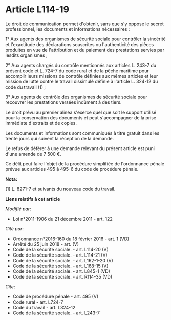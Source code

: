 # Article L114-19

Le droit de communication permet d'obtenir, sans que s'y oppose le secret professionnel, les documents et informations
nécessaires : 

1° Aux agents des organismes de sécurité sociale pour contrôler la sincérité et l'exactitude des déclarations souscrites ou
l'authenticité des pièces produites en vue de l'attribution et du paiement des prestations servies par lesdits organismes ; 

2° Aux agents chargés du contrôle mentionnés aux articles L. 243-7 du présent code et L. 724-7 du code rural et de la pêche
maritime pour accomplir leurs missions de contrôle définies aux mêmes articles et leur mission de lutte contre le travail
dissimulé définie à l'article L. 324-12 du code du travail (1) ; 

3° Aux agents de contrôle des organismes de sécurité sociale pour recouvrer les prestations versées indûment à des tiers. 

Le droit prévu au premier alinéa s'exerce quel que soit le support utilisé pour la conservation des documents et peut
s'accompagner de la prise immédiate d'extraits et de copies. 

Les documents et informations sont communiqués à titre gratuit dans les trente jours qui suivent la réception de la demande. 

Le refus de déférer à une demande relevant du présent article est puni d'une amende de 7 500 €. 

Ce délit peut faire l'objet de la procédure simplifiée de l'ordonnance pénale prévue aux articles 495 à 495-6 du code de
procédure pénale.

**Nota:**

(1) L. 8271-7 et suivants du nouveau code du travail.

**Liens relatifs à cet article**

_Modifié par_:

  - Loi n°2011-1906 du 21 décembre 2011 - art. 122

_Cité par_:

  - Ordonnance n°2016-160 du 18 février 2016 - art. 1 (VD)
  - Arrêté du 25 juin 2018 - art. (V)
  - Code de la sécurité sociale. - art. L114-20 (V)
  - Code de la sécurité sociale. - art. L114-21 (V)
  - Code de la sécurité sociale. - art. L162-1-20 (V)
  - Code de la sécurité sociale. - art. L168-15 (V)
  - Code de la sécurité sociale. - art. L845-1 (VD)
  - Code de la sécurité sociale. - art. R114-35 (VD)

_Cite_:

  - Code de procédure pénale - art. 495 (V)
  - Code rural - art. L724-7
  - Code du travail - art. L324-12
  - Code de la sécurité sociale. - art. L243-7
